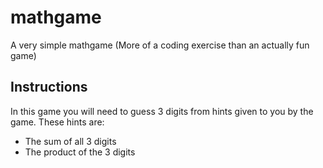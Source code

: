 # mathgame
A very simple mathgame (More of a coding exercise than an actually fun game)

## Instructions
In this game you will need to guess 3 digits from hints given to you by the game. These hints are:
- The sum of all 3 digits
- The product of the 3 digits
